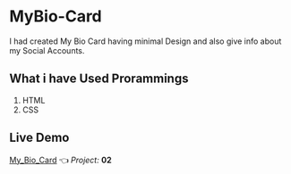 # MyBio-Card 
I had created My Bio Card having minimal Design and also give info about my Social Accounts.
## What i have Used Prorammings
1. HTML
2. CSS
## Live Demo
[My_Bio_Card](https://quddus-bio-card.netlify.app) 👈
*Project:* **02**
